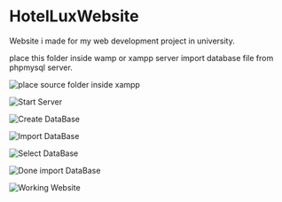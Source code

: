 # HotelLuxWebsite
Website i made for my web development project in university.


place this folder inside wamp or xampp server import database file from phpmysql server. 


![place source folder inside xampp](https://i.ibb.co/p3CgJjr/wad1.png)

![Start Server](https://i.ibb.co/KbR34NZ/wad3.png)

![Create DataBase](https://i.ibb.co/MNZ7zWJ/wad2.png)

![Import DataBase](https://i.ibb.co/dQJMGYf/wad4.png)

![Select DataBase](https://i.ibb.co/DthKys4/wad5.png)

![Done import DataBase](https://i.ibb.co/5WBWLNh/wad6.png)

![Working Website](https://i.ibb.co/84T1YBK/wad7.png)

